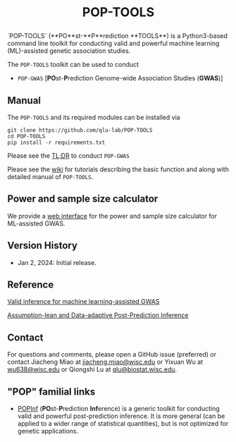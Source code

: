 <h1 align="center">
<p> POP-TOOLS
</h1>
`POP-TOOLS` (**PO**st-**P**rediction **TOOLS**) is a Python3-based command line toolkit for conducting valid and powerful machine learning (ML)-assisted genetic association studies. 

The `POP-TOOLS` toolkit can be used to conduct
* `POP-GWAS` [**PO**st-**P**rediction Genome-wide Association Studies (**GWAS**)]

## Manual

The `POP-TOOLS` and its required modules can be installed via 

```
git clone https://github.com/qlu-lab/POP-TOOLS
cd POP-TOOLS
pip install -r requirements.txt
```

Please see the [TL;DR](https://github.com/qlu-lab/POP-TOOLS/wiki/1.-POP%E2%80%90GWAS#tldr) to conduct `POP-GWAS`

Please see the [wiki](https://github.com/qlu-lab/POP-TOOLS/wiki) for tutorials describing the basic function and along with detailed manual of `POP-TOOLS`. 

## Power and sample size calculator

We provide a [web interface](https://jmiao24.shinyapps.io/pop-gwas/) for the power and sample size calculator for ML-assisted GWAS.

## Version History
* Jan 2, 2024: Initial release.

## Reference

[Valid inference for machine learning-assisted GWAS](https://www.medrxiv.org/content/10.1101/2024.01.03.24300779v1)

[Assumption-lean and Data-adaptive Post-Prediction Inference](https://arxiv.org/abs/2311.14220)

## Contact

For questions and comments, please open a GitHub issue (preferred) or contact Jiacheng Miao at jiacheng.miao@wisc.edu or Yixuan Wu at wu638@wisc.edu or Qiongshi Lu at qlu@biostat.wisc.edu.

## "POP" familial links
* [POPInf](https://github.com/qlu-lab/POP-TOOLS) (**PO**st-**P**rediction **Inf**erence) is a generic toolkit for conducting valid and powerful post-prediction inference. It is more general (can be applied to a wider range of statistical quantities), but is not optimized for genetic applications.
